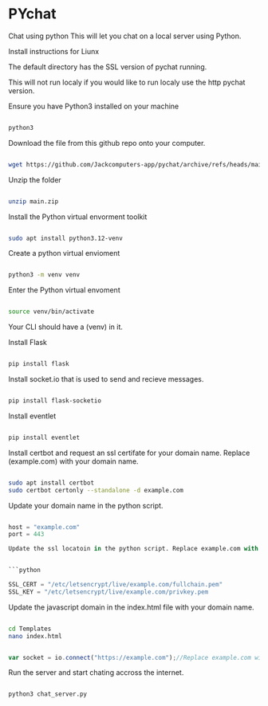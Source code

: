 # PYchat
 Chat using python
This will let you chat on a local server using Python. 

Install instructions for Liunx

The default directory has the SSL version of pychat running. 

This will not run localy if you would like to run localy use the http pychat version.

Ensure you have Python3 installed on your machine

```bash

python3

```

Download the file from this github repo onto your computer.

```bash

wget https://github.com/Jackcomputers-app/pychat/archive/refs/heads/main.zip

```

Unzip the folder

```bash

unzip main.zip

```

Install the Python virtual envorment toolkit 

```bash

sudo apt install python3.12-venv

```

Create a python virtual envioment

```bash

python3 -m venv venv

```

Enter the Python virtual envoment

```bash

source venv/bin/activate

```

Your CLI should have a (venv) in it. 

Install Flask

```bash

pip install flask

```

Install socket.io that is used to send and recieve messages. 

```bash

pip install flask-socketio

```

Install eventlet

```bash

pip install eventlet

```

Install certbot and request an ssl certifate for your domain name. Replace (example.com) with your domain name. 

```bash

sudo apt install certbot
sudo certbot certonly --standalone -d example.com

```

Update your domain name in the python script.

```python

host = "example.com"
port = 443

Update the ssl locatoin in the python script. Replace example.com with your domain name of your website.  


```python

SSL_CERT = "/etc/letsencrypt/live/example.com/fullchain.pem"
SSL_KEY = "/etc/letsencrypt/live/example.com/privkey.pem

```

Update the javascript domain in the index.html file with your domain name. 


```bash

cd Templates
nano index.html

```

```javascript

var socket = io.connect("https://example.com");//Replace example.com with the domain name of your website.

```

Run the server and start chating accross the internet. 

```bash

python3 chat_server.py

```

